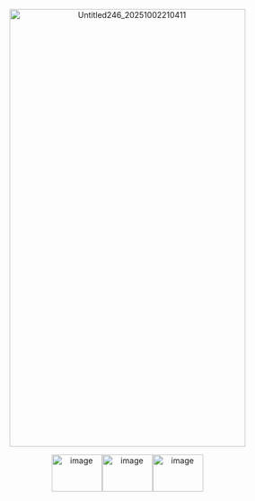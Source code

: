 <br></br>
<p align="center"><img width="420" height="780" alt="Untitled246_20251002210411" src="https://github.com/user-attachments/assets/d18e3c81-42b1-4550-8e2e-7794f252affa" /></p>
<p align="center">
<img width="90" height="66" alt="image" src="https://github.com/user-attachments/assets/54987ff7-87e3-46a2-99a1-864d7fe44143" /><img width="90" height="66" alt="image" src="https://github.com/user-attachments/assets/3e93050b-a4e4-4107-80f8-96488ea99d08" /><img width="90" height="66" alt="image" src="https://github.com/user-attachments/assets/87656617-0e06-4e9d-8222-03c962541b67" />



</p>

